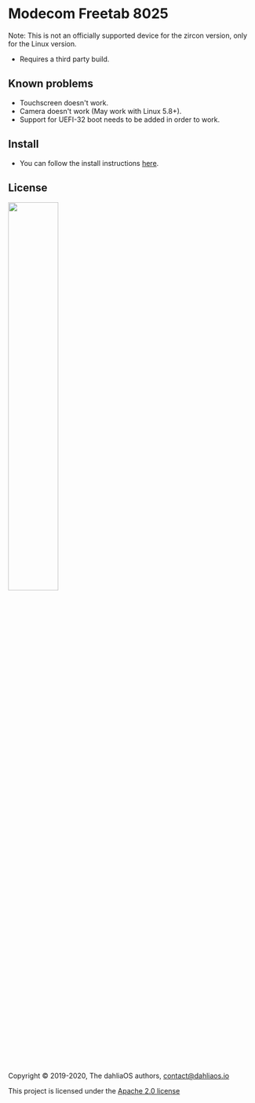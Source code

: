 # Modecom Freetab 8025

Note: This is not an officially supported device for the zircon version, only for the Linux version.

- Requires a third party build.

## Known problems
- Touchscreen doesn't work.
- Camera doesn't work (May work with Linux 5.8+).
- Support for UEFI-32 boot needs to be added in order to work. 

## Install
- You can follow the install instructions [here](../../run%20dahliaOS/x86_32-efi.md). 

## License

<p align="left">
  <img width="45%" src="https://github.com/dahliaos/brand/blob/master/Logo%20SVGs/dahliaOS%20logo%20with%20text%20(drop%20shadow).svg"
</p>

Copyright © 2019-2020, The dahliaOS authors, contact@dahliaos.io

This project is licensed under the [Apache 2.0 license](../../LICENSE)
